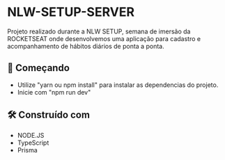 # NLW-SETUP-SERVER
 

Projeto realizado durante a NLW SETUP, semana de imersão da ROCKETSEAT onde desenvolvemos uma aplicação para cadastro e acompanhamento de hábitos diários de ponta a ponta. 

## 🚀 Começando

- Utilize "yarn ou npm install" para instalar as dependencias do projeto.
- Inicie com "npm run dev" 

## 🛠️ Construído com

* NODE.JS
* TypeScript
* Prisma

